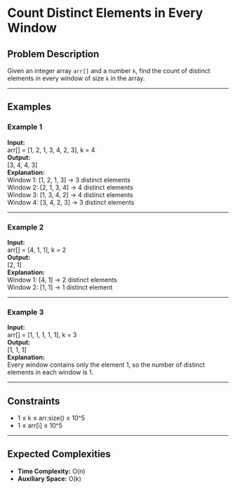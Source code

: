 # Count Distinct Elements in Every Window

## Problem Description
Given an integer array `arr[]` and a number `k`, find the count of distinct elements in every window of size `k` in the array.

---

## Examples

### Example 1
**Input:**  
arr[] = [1, 2, 1, 3, 4, 2, 3], k = 4  
**Output:**  
[3, 4, 4, 3]  
**Explanation:**  
Window 1: [1, 2, 1, 3] → 3 distinct elements  
Window 2: [2, 1, 3, 4] → 4 distinct elements  
Window 3: [1, 3, 4, 2] → 4 distinct elements  
Window 4: [3, 4, 2, 3] → 3 distinct elements  

---

### Example 2
**Input:**  
arr[] = [4, 1, 1], k = 2  
**Output:**  
[2, 1]  
**Explanation:**  
Window 1: [4, 1] → 2 distinct elements  
Window 2: [1, 1] → 1 distinct element  

---

### Example 3
**Input:**  
arr[] = [1, 1, 1, 1, 1], k = 3  
**Output:**  
[1, 1, 1]  
**Explanation:**  
Every window contains only the element 1, so the number of distinct elements in each window is 1.

---

## Constraints
- 1 ≤ k ≤ arr.size() ≤ 10^5  
- 1 ≤ arr[i] ≤ 10^5  

---

## Expected Complexities
- **Time Complexity:** O(n)  
- **Auxiliary Space:** O(k)  
